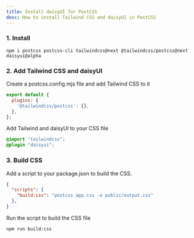 ```yaml
---
title: Install daisyUI for PostCSS
desc: How to install Tailwind CSS and daisyUI in PostCSS
---
```


### 1. Install

```
npm i postcss postcss-cli tailwindcss@next @tailwindcss/postcss@next daisyui@alpha
```

### 2. Add Tailwind CSS and daisyUI

Create a postcss.config.mjs file and add Tailwind CSS to it

```js:postcss.config.mjs
export default {
  plugins: {
    '@tailwindcss/postcss': {},
  },
};
```

Add Tailwind and daisyUI to your CSS file
  
```postcss:app.css
@import "tailwindcss";
@plugin "daisyui";
```

### 3. Build CSS

Add a script to your package.json to build the CSS.

```json:package.json
{
  "scripts": {
    "build:css": "postcss app.css -o public/output.css"
  },
}
```

Run the script to build the CSS file

```
npm run build:css
```
